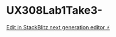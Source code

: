 # UX308Lab1Take3-

[Edit in StackBlitz next generation editor ⚡️](https://stackblitz.com/~/github.com/Hadeejehangeer11/UX308Lab1Take3-)